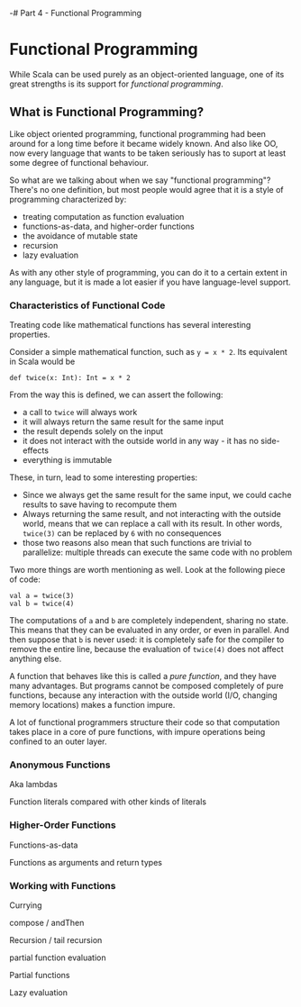 -# Part 4 - Functional Programming

# Functional Programming

While Scala can be used purely as an object-oriented language, one of its great strengths is its support for *functional programming*.

## What is Functional Programming?

Like object oriented programming, functional programming had been around for a long time before it became widely known. And also like OO, now every language that wants to be taken seriously has to suport at least some degree of functional behaviour.

So what are we talking about when we say "functional programming"? There's no one definition, but most people would agree that it is a style of programming characterized by:

* treating computation as function evaluation
* functions-as-data, and higher-order functions
* the avoidance of mutable state
* recursion
* lazy evaluation

As with any other style of programming, you can do it to a certain extent in any language, but it is made a lot easier if you have language-level support.

### Characteristics of Functional Code
Treating code like mathematical functions has several interesting properties.

Consider a simple mathematical function, such as `y = x * 2`. Its equivalent in Scala would be

~~~~~~~~
def twice(x: Int): Int = x * 2
~~~~~~~~

From the way this is defined, we can assert the following:

* a call to `twice` will always work
* it will always return the same result for the same input
* the result depends solely on the input
* it does not interact with the outside world in any way - it has no side-effects
* everything is immutable

These, in turn, lead to some interesting properties:

* Since we always get the same result for the same input, we could cache results to save having to recompute them
* Always returning the same result, and not interacting with the outside world, means that we can replace a call with its result. In other words, `twice(3)` can be replaced by `6` with no consequences
* those two reasons also mean that such functions are trivial to parallelize: multiple threads can execute the same code with no problem

Two more things are worth mentioning as well. Look at the following piece of code:

~~~~~~~~
val a = twice(3)
val b = twice(4)
~~~~~~~~

The computations of `a` and `b` are completely independent, sharing no state. This means that they can be evaluated in any order, or even in parallel. And then suppose that `b` is never used: it is completely safe for the compiler to remove the entire line, because the evaluation of `twice(4)` does not affect anything else.

A function that behaves like this is called a *pure function*, and they have many advantages. But programs cannot be composed completely of pure functions, because any interaction with the outside world (I/O, changing memory locations) makes a function impure.

A lot of functional programmers structure their code so that computation takes place in a core of pure functions, with impure operations being confined to an outer layer.

### Anonymous Functions
Aka lambdas

Function literals compared with other kinds of literals

### Higher-Order Functions

Functions-as-data

Functions as arguments and return types

### Working with Functions
Currying

compose / andThen

Recursion / tail recursion

partial function evaluation

Partial functions

Lazy evaluation